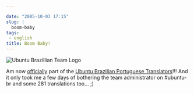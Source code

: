 ```yaml
---

date: "2005-10-03 17:15"
slug: |
  boom-baby
tags:
 - english
title: Boom Baby!
---
```


![Ubuntu Brazillian Team
Logo](http://static.flickr.com/29/49081134_de6e58239a_o.jpg)

Am now [officially](https://launchpad.net/people/og-maciel) part of the
[Ubuntu Brazilian Portuguese
Translators](https://launchpad.net/people/ubuntu-l10n-pt-br)!!! And it
only took me a few days of bothering the team administrator on
\#ubuntu-br and some 281 translations too... ;)
